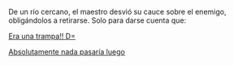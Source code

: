 De un río cercano, el maestro desvió su cauce sobre el enemigo, obligándolos a retirarse.
Solo para darse cuenta que:

[Era una trampa!! D= ](trampa/trampa.md)

[Absolutamente nada pasaría luego](nada/nada.md)